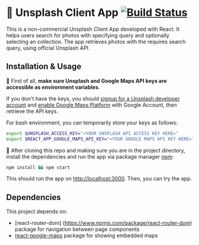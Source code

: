# 📸️ Unsplash Client App [![Build Status](https://travis-ci.com/jamcry/unsplash-client-hipo.svg?branch=master)](https://travis-ci.com/jamcry/unsplash-client-hipo)

This is a non-commercial Unsplash Client App developed with React. It helps users search for photos with specifying query and optionally selecting an collection. The app retrieves photos with the requires search query, using official Unsplash API.

## Installation & Usage

🔑 First of all, **make sure Unsplash and Google Maps API keys are accessible as environment variables**.

If you don't have the keys, you should [signup for a Unsplash developer account](https://unsplash.com/developers) and [enable Google Maps Platform](https://cloud.google.com/maps-platform/) with Google Account, then retrieve the API keys.

For bash environment, you can temporarily store your keys as follows:
```bash
export $UNSPLASH_ACCESS_KEY="<YOUR UNSPLASH API ACCESS KEY HERE>"
export $REACT_APP_GOOGLE_MAPS_API_KEY="<YOUR GOOGLE MAPS API KEY HERE>"
```

🚀 After cloning this repo and making sure you are in the project directory, install the dependencies and run the app via package manager  [npm](https://www.npmjs.com/):

```bash
npm install && npm start
```
This should run the app on [http://localhost:3000](http://localhost:3000). Then, you can try the app.

## Dependencies
This project depends on:
- [react-router-dom] (https://www.npmjs.com/package/react-router-dom) package for navigation between page components
- [react-google-maps](https://github.com/tomchentw/react-google-maps) package for showing embedded maps
